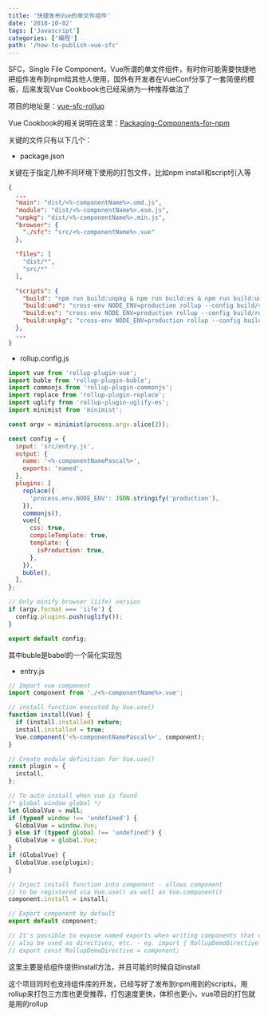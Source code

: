 ```yaml
---
title: '快捷发布Vue的单文件组件'
date: '2018-10-02'
tags: ['Javascript']
categories: ['编程']
path: '/how-to-publish-vue-sfc'
---
```


SFC，Single File Component，Vue所谓的单文件组件，有时你可能需要快捷地把组件发布到npm给其他人使用，国外有开发者在VueConf分享了一套简便的模板，后来发现Vue Cookbook也已经采纳为一种推荐做法了

项目的地址是：[vue-sfc-rollup](<https://github.com/team-innovation/vue-sfc-rollup>)

Vue Cookbook的相关说明在这里：[Packaging-Components-for-npm](<https://vuejs.org/v2/cookbook/packaging-sfc-for-npm.html#Packaging-Components-for-npm>)

关键的文件只有以下几个：

- package.json 

关键在于指定几种不同环境下使用的打包文件，比如npm install和script引入等

```json
{
  ...
  "main": "dist/<%-componentName%>.umd.js",
  "module": "dist/<%-componentName%>.esm.js",
  "unpkg": "dist/<%-componentName%>.min.js",
  "browser": {
    "./sfc": "src/<%-componentName%>.vue"
  },

  "files": [
    "dist/*",
    "src/*"
  ],

  "scripts": {
    "build": "npm run build:unpkg & npm run build:es & npm run build:umd",
    "build:umd": "cross-env NODE_ENV=production rollup --config build/rollup.config.js --format umd --file dist/<%-componentName%>.umd.js",
    "build:es": "cross-env NODE_ENV=production rollup --config build/rollup.config.js --format es --file dist/<%-componentName%>.esm.js",
    "build:unpkg": "cross-env NODE_ENV=production rollup --config build/rollup.config.js --format iife --file dist/<%-componentName%>.min.js"
  },
  ...
}
```

- rollup.config.js 

```javascript
import vue from 'rollup-plugin-vue';
import buble from 'rollup-plugin-buble';
import commonjs from 'rollup-plugin-commonjs';
import replace from 'rollup-plugin-replace';
import uglify from 'rollup-plugin-uglify-es';
import minimist from 'minimist';

const argv = minimist(process.argv.slice(2));

const config = {
  input: 'src/entry.js',
  output: {
    name: '<%-componentNamePascal%>',
    exports: 'named',
  },
  plugins: [
    replace({
      'process.env.NODE_ENV': JSON.stringify('production'),
    }),
    commonjs(),
    vue({
      css: true,
      compileTemplate: true,
      template: {
        isProduction: true,
      },
    }),
    buble(),
  ],
};

// Only minify browser (iife) version
if (argv.format === 'iife') {
  config.plugins.push(uglify());
}

export default config;
```

其中buble是babel的一个简化实现包

- entry.js 

```javascript
// Import vue component
import component from './<%-componentName%>.vue';

// install function executed by Vue.use()
function install(Vue) {
  if (install.installed) return;
  install.installed = true;
  Vue.component('<%-componentNamePascal%>', component);
}

// Create module definition for Vue.use()
const plugin = {
  install,
};

// To auto-install when vue is found
/* global window global */
let GlobalVue = null;
if (typeof window !== 'undefined') {
  GlobalVue = window.Vue;
} else if (typeof global !== 'undefined') {
  GlobalVue = global.Vue;
}
if (GlobalVue) {
  GlobalVue.use(plugin);
}

// Inject install function into component - allows component
// to be registered via Vue.use() as well as Vue.component()
component.install = install;

// Export component by default
export default component;

// It's possible to expose named exports when writing components that can
// also be used as directives, etc. - eg. import { RollupDemoDirective } from 'rollup-demo';
// export const RollupDemoDirective = component;
```

这里主要是给组件提供install方法，并且可能的时候自动install

这个项目同时也支持组件库的开发，已经写好了发布到npm用到的scripts，用rollup来打包三方库也更受推荐，打包速度更快，体积也更小，vue项目的打包就是用的rollup

